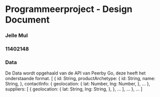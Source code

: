 # Programmeerproject - Design Document
### Jelle Mul
### 11402148

### Data
De Data wordt opgehaald van de API van Peerby Go, deze heeft het onderstaande format.
[
	{
		id: String,
		productArchetype: {
      id: String,
      name: String,
		},
		contactInfo: {
			geolocation: {
				lat: Number,
				lng: Number,
			},
			...
    },
    suppliers: [
	     {
		      geolocation: {
			         lat: String,
			         lng: String,
		      },
       },
       ...
    ],
    ...
	},
	...
]
